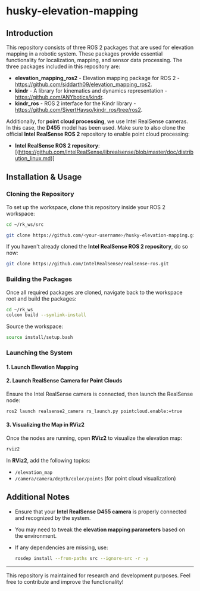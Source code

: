 # **husky-elevation-mapping**

## **Introduction**
This repository consists of three ROS 2 packages that are used for elevation mapping in a robotic system. These packages provide essential functionality for localization, mapping, and sensor data processing. The three packages included in this repository are:

- **elevation_mapping_ros2** - Elevation mapping package for ROS 2 - https://github.com/siddarth09/elevation_mapping_ros2.
- **kindr** - A library for kinematics and dynamics representation - https://github.com/ANYbotics/kindr.
- **kindr_ros** - ROS 2 interface for the Kindr library - https://github.com/SivertHavso/kindr_ros/tree/ros2.

Additionally, for **point cloud processing**, we use Intel RealSense cameras. In this case, the **D455** model has been used. Make sure to also clone the official **Intel RealSense ROS 2** repository to enable point cloud processing:

- **Intel RealSense ROS 2 repository**: [(https://github.com/IntelRealSense/librealsense/blob/master/doc/distribution_linux.md)]

## **Installation & Usage**

### **Cloning the Repository**
To set up the workspace, clone this repository inside your ROS 2 workspace:

```bash
cd ~/rk_ws/src

git clone https://github.com/<your-username>/husky-elevation-mapping.git
```

If you haven't already cloned the **Intel RealSense ROS 2 repository**, do so now:

```bash
git clone https://github.com/IntelRealSense/realsense-ros.git
```

### **Building the Packages**
Once all required packages are cloned, navigate back to the workspace root and build the packages:

```bash
cd ~/rk_ws
colcon build --symlink-install
```

Source the workspace:

```bash
source install/setup.bash
```

### **Launching the System**

#### **1. Launch Elevation Mapping**

#### **2. Launch RealSense Camera for Point Clouds**
Ensure the Intel RealSense camera is connected, then launch the RealSense node:

```bash
ros2 launch realsense2_camera rs_launch.py pointcloud.enable:=true
```

#### **3. Visualizing the Map in RViz2**
Once the nodes are running, open **RViz2** to visualize the elevation map:

```bash
rviz2
```

In **RViz2**, add the following topics:

- `/elevation_map`
- `/camera/camera/depth/color/points` (for point cloud visualization)

## **Additional Notes**
- Ensure that your **Intel RealSense D455 camera** is properly connected and recognized by the system.
- You may need to tweak the **elevation mapping parameters** based on the environment.
- If any dependencies are missing, use:

  ```bash
  rosdep install --from-paths src --ignore-src -r -y
  ```
---

This repository is maintained for research and development purposes. Feel free to contribute and improve the functionality!
